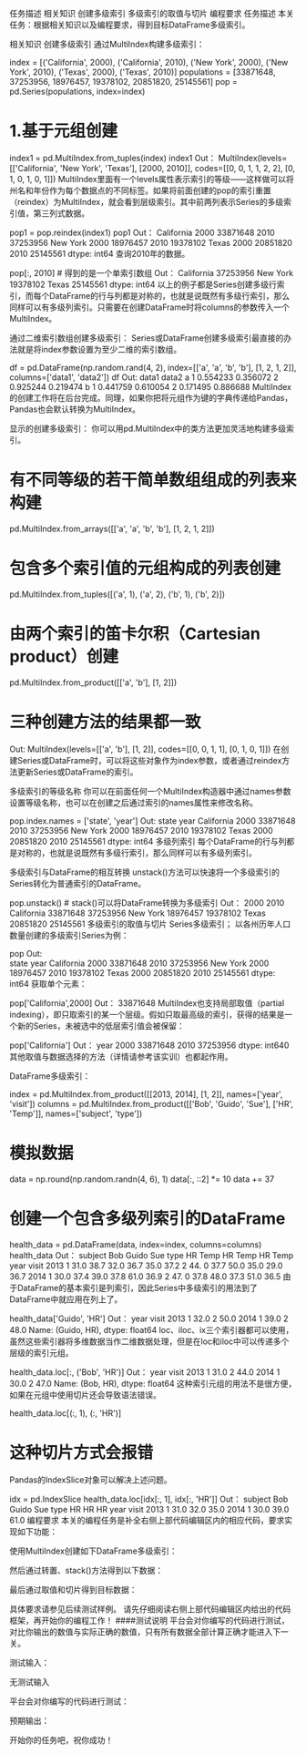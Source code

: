 任务描述
相关知识
创建多级索引
多级索引的取值与切片
编程要求
任务描述
本关任务：根据相关知识以及编程要求，得到目标DataFrame多级索引。

相关知识
创建多级索引
通过MultiIndex构建多级索引：

index = [('California', 2000), ('California', 2010), ('New York', 2000), ('New York', 2010), ('Texas', 2000), ('Texas', 2010)]
populations = [33871648, 37253956, 18976457, 19378102, 20851820, 25145561]
pop = pd.Series(populations, index=index)
# 1.基于元组创建
index1 = pd.MultiIndex.from_tuples(index)
index1
Out：
MultiIndex(levels=[['California', 'New York', 'Texas'], [2000, 2010]], codes=[[0, 0, 1, 1, 2, 2], [0, 1, 0, 1, 0, 1]])
MultiIndex里面有一个levels属性表示索引的等级——这样做可以将州名和年份作为每个数据点的不同标签。如果将前面创建的pop的索引重置（reindex）为MultiIndex，就会看到层级索引。其中前两列表示Series的多级索引值，第三列式数据。

pop1 = pop.reindex(index1)
pop1
Out：
California 2000 33871648
2010 37253956
New York   2000 18976457
2010 19378102
Texas      2000 20851820
2010 25145561
dtype: int64
查询2010年的数据。

pop[:, 2010]  # 得到的是一个单索引数组
Out：
California 37253956
New York   19378102
Texas      25145561
dtype: int64
以上的例子都是Series创建多级行索引，而每个DataFrame的行与列都是对称的，也就是说既然有多级行索引，那么同样可以有多级列索引。只需要在创建DataFrame时将columns的参数传入一个MultiIndex。

通过二维索引数组创建多级索引：
Series或DataFrame创建多级索引最直接的办法就是将index参数设置为至少二维的索引数组。

df = pd.DataFrame(np.random.rand(4, 2), index=[['a', 'a', 'b', 'b'], [1, 2, 1, 2]], columns=['data1', 'data2'])
df
Out:
data1    data2
a 1 0.554233 0.356072
2 0.925244 0.219474
b 1 0.441759 0.610054
2 0.171495 0.886688
MultiIndex的创建工作将在后台完成。同理，如果你把将元组作为键的字典传递给Pandas，Pandas也会默认转换为MultiIndex。

显示的创建多级索引：
你可以用pd.MultiIndex中的类方法更加灵活地构建多级索引。

# 有不同等级的若干简单数组组成的列表来构建
pd.MultiIndex.from_arrays([['a', 'a', 'b', 'b'], [1, 2, 1, 2]])
# 包含多个索引值的元组构成的列表创建
pd.MultiIndex.from_tuples([('a', 1), ('a', 2), ('b', 1), ('b', 2)])
# 由两个索引的笛卡尔积（Cartesian product）创建
pd.MultiIndex.from_product([['a', 'b'], [1, 2]])
# 三种创建方法的结果都一致
Out:
MultiIndex(levels=[['a', 'b'], [1, 2]],
codes=[[0, 0, 1, 1], [0, 1, 0, 1]])
在创建Series或DataFrame时，可以将这些对象作为index参数，或者通过reindex方法更新Series或DataFrame的索引。

多级索引的等级名称
你可以在前面任何一个MultiIndex构造器中通过names参数设置等级名称，也可以在创建之后通过索引的names属性来修改名称。

pop.index.names = ['state', 'year']
Out:
state      year
California 2000 33871648
2010 37253956
New York   2000 18976457
2010 19378102
Texas      2000 20851820
2010 25145561
dtype: int64
多级列索引
每个DataFrame的行与列都是对称的，也就是说既然有多级行索引，那么同样可以有多级列索引。

多级索引与DataFrame的相互转换
unstack()方法可以快速将一个多级索引的Series转化为普通索引的DataFrame。

pop.unstack()   # stack()可以将DataFrame转换为多级索引
Out：
2000     2010
California 33871648 37253956
New York   18976457 19378102
Texas      20851820 25145561
多级索引的取值与切片
Series多级索引；
以各州历年人口数量创建的多级索引Series为例：

pop
Out:     
state      year
California 2000 33871648
2010 37253956
New York   2000 18976457
2010 19378102
Texas      2000 20851820
2010 25145561
dtype: int64
获取单个元素：

pop['California',2000]
Out：
33871648
MultiIndex也支持局部取值（partial indexing），即只取索引的某一个层级。假如只取最高级的索引，获得的结果是一个新的Series，未被选中的低层索引值会被保留：

pop['California']
Out：
year
2000 33871648
2010 37253956
dtype: int640
其他取值与数据选择的方法（详情请参考该实训）也都起作用。

DataFrame多级索引：

index = pd.MultiIndex.from_product([[2013, 2014], [1, 2]],
names=['year', 'visit'])
columns = pd.MultiIndex.from_product([['Bob', 'Guido', 'Sue'], ['HR', 'Temp']], names=['subject', 'type'])
# 模拟数据
data = np.round(np.random.randn(4, 6), 1)
data[:, ::2] *= 10
data += 37
# 创建一个包含多级列索引的DataFrame
health_data = pd.DataFrame(data, index=index, columns=columns)
health_data
Out：
subject     Bob      Guido     Sue
type        HR  Temp  HR  Temp  HR  Temp
year  visit
2013  1     31.0 38.7 32.0 36.7 35.0 37.2
2 44. 0     37.7 50.0 35.0 29.0 36.7
2014  1     30.0 37.4 39.0 37.8 61.0 36.9
2 47. 0     37.8 48.0 37.3 51.0 36.5
由于DataFrame的基本索引是列索引，因此Series中多级索引的用法到了DataFrame中就应用在列上了。

health_data['Guido', 'HR']
Out：
year visit
2013 1         32.0
2         50.0
2014 1         39.0
2         48.0
Name: (Guido, HR), dtype: float64
loc、iloc、ix三个索引器都可以使用，虽然这些索引器将多维数据当作二维数据处理，但是在loc和iloc中可以传递多个层级的索引元组。

health_data.loc[:, ('Bob', 'HR')]
Out：
year visit
2013  1 31.0
2 44.0
2014  1 30.0
2 47.0
Name: (Bob, HR), dtype: float64
这种索引元组的用法不是很方便，如果在元组中使用切片还会导致语法错误。

health_data.loc[(:, 1), (:, 'HR')]
# 这种切片方式会报错
Pandas的IndexSlice对象可以解决上述问题。

idx = pd.IndexSlice
health_data.loc[idx[:, 1], idx[:, 'HR']]
Out：
subject     Bob  Guido Sue
type        HR   HR    HR
year visit
2013 1      31.0 32.0  35.0
2014 1      30.0 39.0  61.0
编程要求
本关的编程任务是补全右侧上部代码编辑区内的相应代码，要求实现如下功能：

使用MultiIndex创建如下DataFrame多级索引：




然后通过转置、stack()方法得到以下数据：




最后通过取值和切片得到目标数据：



具体要求请参见后续测试样例。
请先仔细阅读右侧上部代码编辑区内给出的代码框架，再开始你的编程工作！
####测试说明
平台会对你编写的代码进行测试，对比你输出的数值与实际正确的数值，只有所有数据全部计算正确才能进入下一关。

测试输入：

无测试输入

平台会对你编写的代码进行测试：

预期输出：




开始你的任务吧，祝你成功！